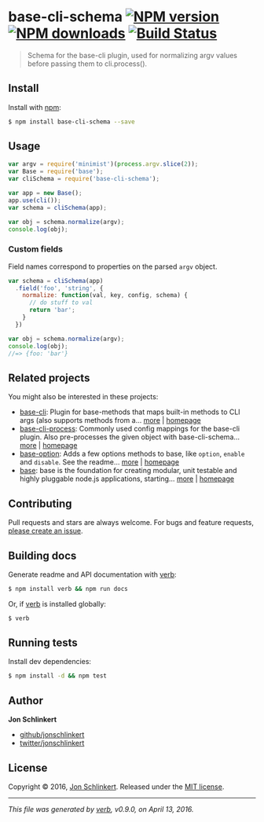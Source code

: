 # base-cli-schema [![NPM version](https://img.shields.io/npm/v/base-cli-schema.svg?style=flat)](https://www.npmjs.com/package/base-cli-schema) [![NPM downloads](https://img.shields.io/npm/dm/base-cli-schema.svg?style=flat)](https://npmjs.org/package/base-cli-schema) [![Build Status](https://img.shields.io/travis/jonschlinkert/base-cli-schema.svg?style=flat)](https://travis-ci.org/jonschlinkert/base-cli-schema)

> Schema for the base-cli plugin, used for normalizing argv values before passing them to cli.process().

## Install

Install with [npm](https://www.npmjs.com/):

```sh
$ npm install base-cli-schema --save
```

## Usage

```js
var argv = require('minimist')(process.argv.slice(2));
var Base = require('base');
var cliSchema = require('base-cli-schema');

var app = new Base();
app.use(cli());
var schema = cliSchema(app);

var obj = schema.normalize(argv);
console.log(obj);
```

### Custom fields

Field names correspond to properties on the parsed `argv` object.

```js
var schema = cliSchema(app)
  .field('foo', 'string', {
    normalize: function(val, key, config, schema) {
      // do stuff to val
      return 'bar';
    }
  })

var obj = schema.normalize(argv);
console.log(obj);
//=> {foo: 'bar'}
```

## Related projects

You might also be interested in these projects:

* [base-cli](https://www.npmjs.com/package/base-cli): Plugin for base-methods that maps built-in methods to CLI args (also supports methods from a… [more](https://www.npmjs.com/package/base-cli) | [homepage](https://github.com/node-base/base-cli)
* [base-cli-process](https://www.npmjs.com/package/base-cli-process): Commonly used config mappings for the base-cli plugin. Also pre-processes the given object with base-cli-schema… [more](https://www.npmjs.com/package/base-cli-process) | [homepage](https://github.com/jonschlinkert/base-cli-process)
* [base-option](https://www.npmjs.com/package/base-option): Adds a few options methods to base, like `option`, `enable` and `disable`. See the readme… [more](https://www.npmjs.com/package/base-option) | [homepage](https://github.com/node-base/base-option)
* [base](https://www.npmjs.com/package/base): base is the foundation for creating modular, unit testable and highly pluggable node.js applications, starting… [more](https://www.npmjs.com/package/base) | [homepage](https://github.com/node-base/base)

## Contributing

Pull requests and stars are always welcome. For bugs and feature requests, [please create an issue](https://github.com/jonschlinkert/base-cli-schema/issues/new).

## Building docs

Generate readme and API documentation with [verb](https://github.com/verbose/verb):

```sh
$ npm install verb && npm run docs
```

Or, if [verb](https://github.com/verbose/verb) is installed globally:

```sh
$ verb
```

## Running tests

Install dev dependencies:

```sh
$ npm install -d && npm test
```

## Author

**Jon Schlinkert**

* [github/jonschlinkert](https://github.com/jonschlinkert)
* [twitter/jonschlinkert](http://twitter.com/jonschlinkert)

## License

Copyright © 2016, [Jon Schlinkert](https://github.com/jonschlinkert).
Released under the [MIT license](https://github.com/jonschlinkert/base-cli-schema/blob/master/LICENSE).

***

_This file was generated by [verb](https://github.com/verbose/verb), v0.9.0, on April 13, 2016._